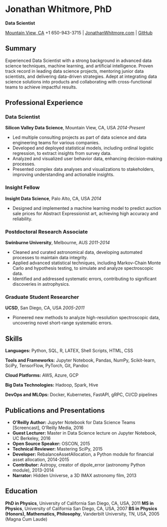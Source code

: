 # Jonathan Whitmore, PhD

**Data Scientist**

[Mountain View, CA](mailto:JBWhit@gmail.com) 
+1 650-943-3715 | [JonathanWhitmore.com](https://JonathanWhitmore.com) | [GitHub](https://github.com/JBWhit)

## Summary

Experienced Data Scientist with a strong background in advanced data science techniques, machine learning, and artificial intelligence. Proven track record in leading data science projects, mentoring junior data scientists, and delivering data-driven strategies. Adept at integrating data science solutions into products and collaborating with cross-functional teams to achieve impactful results.

## Professional Experience

### Data Scientist
**Silicon Valley Data Science**, Mountain View, CA, USA
*2014-Present*
- Led multiple consulting projects as part of data science and data engineering teams for various companies.
- Developed and deployed statistical models, including ordinal logistic regression, to extract insights from survey data.
- Analyzed and visualized user behavior data, enhancing decision-making processes.
- Presented complex data analyses and visualizations to stakeholders, improving understanding and actionable insights.

### Insight Fellow
**Insight Data Science**, Palo Alto, CA, USA
*2014*
- Designed and implemented a machine learning model to predict auction sale prices for Abstract Expressionist art, achieving high accuracy and reliability.

### Postdoctoral Research Associate
**Swinburne University**, Melbourne, AUS
*2011-2014*
- Cleaned and curated astronomical data, developing automated processes to maintain data integrity.
- Applied advanced statistical techniques, including Markov-Chain Monte Carlo and hypothesis testing, to simulate and analyze spectroscopic data.
- Identified and addressed systematic errors, contributing to significant discoveries in astrophysics.

### Graduate Student Researcher
**UCSD**, San Diego, CA, USA
*2005-2011*
- Pioneered new methods to analyze high-resolution spectroscopic data, uncovering novel short-range systematic errors.

## Skills

**Languages:** Python, SQL, R, LATEX, Shell Scripts, HTML, CSS

**Tools and Frameworks:** Jupyter Notebook, Pandas, NumPy, Scikit-learn, SciPy, TensorFlow, PyTorch, Git, Pandoc

**Cloud Platforms:** AWS, Azure, GCP

**Big Data Technologies:** Hadoop, Spark, Hive

**DevOps and MLOps:** Docker, Kubernetes, FastAPI, gRPC, CI/CD pipelines

## Publications and Presentations

- **O’Reilly Author:** Jupyter Notebook for Data Science Teams [Screencast], O’Reilly Media, 2016
- **Guest Lecturer:** Master in Data Science lecture on Jupyter Notebook, UC Berkeley, 2016
- **Open Source Speaker:** OSCON, 2015
- **Technical Reviewer:** Mastering SciPy, 2015
- **Developer:** RebalanceAssetAllocation, a Python module for financial asset allocation, 2014-2015
- **Contributor:** Astropy, creator of dipole_error (astronomy Python module), 2013-2014
- **Narrator:** Hidden Universe, a 3D IMAX astronomy film, 2013

## Education

**PhD in Physics**, University of California San Diego, CA, USA, 2011
**MS in Physics**, University of California San Diego, CA, USA, 2007
**BS in Physics (Honors), Mathematics, Philosophy**, Vanderbilt University, TN, USA, 2005 (Magna Cum Laude)